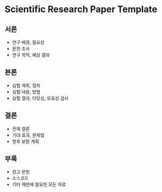 # Scientific Research Paper Template

## 서론
* 연구 배경, 필요성
* 문헌 조사
* 연구 목적, 예상 결과

## 본론
* 실험 계획, 절차
* 실험 내용, 방법
* 실험 결과, 타당성, 유효성 검사

## 결론
* 전체 결론
* 기대 효과, 문제점
* 향후 보완 계획

## 부록
* 참고 문헌
* 소스코드
* 기타 재현에 필요한 모든 자료
